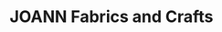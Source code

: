 ---
title: "JOANN Fabrics and Crafts"
url: /hollywood-city-center/joann-fabrics-and-crafts/
shop: Basteln
---